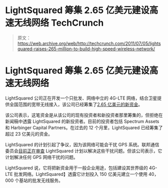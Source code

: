 # LightSquared 筹集 2.65 亿美元建设高速无线网络 TechCrunch

> 原文：<https://web.archive.org/web/http://techcrunch.com/2011/07/05/lightsquared-raises-265-million-to-build-high-speed-wireless-network/>

# LightSquared 筹集 2.65 亿美元建设高速无线网络

LightSquared 公司正在开发一个只批发、网络中立的 4G-LTE 网络，结合卫星提供全国范围的宽带无线接入，该公司已经筹集了[2.65 亿美元的新资金](https://web.archive.org/web/20230203034032/http://www.prnewswire.com/news-releases/lightsquared-secures-265-million-in-additional-financing-125001549.html)。

该公司表示，这笔资金是从该公司的现有投资者和新投资者那里筹集的，但拒绝在新闻稿中透露 LightSquared 的新投资者。目前的投资者包括 Spectrum Assets 和 Harbinger Capital Partners。在过去的 12 个月里，LightSquared 已经筹集了超过 23 亿美元的资金。

LightSquared 的计划引起了争议，因为该网络可能会干扰 GPS 系统。联邦通信委员会[目前正在审查](https://web.archive.org/web/20230203034032/http://www.bloomberg.com/news/2011-06-30/falcone-s-lightsquared-tells-u-s-its-plan-reduces-interference.html) LightSquared 计划以解决这些干扰问题。但该公司表示，它计划解决任何 GPS 网络干扰的问题。

LightSquared 说，它将把新资金用于一般企业用途，包括建设其世界级的 4G-LTE 批发网络。LightSquared】透露它计划投入 150 亿美元建立一个使用 40，000 个基站的批发无线服务。